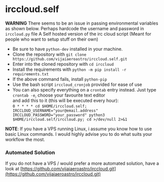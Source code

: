 # irccloud.self

**WARNING** There seems to be an issue in passing environmental variables as shown below. Perhaps hardcode the username and password in `irccloud.py` file
A Self hosted version of the irc cloud script (Meant for people who want to setup stuff on their own)

- Be sure to have `python-dev` installed in your machine.  
- Clone the repository with `git clone https://github.com/vijaiaeroastro/irccloud.self.git`  
- Enter into the cloned repository with `cd irccloud`  
- Install the requirements with `python -m pip install -r requirements.txt`  
- If the above command fails, install `python-pip`  
- Use the bash script `irccloud_cronjob` provided for ease of use  
- You can also specify everything on a `crontab` entry instead. Just type `crontab -e`, choose your favourite text editor  
and add this to it (this will  be executed every hour):  
`0 * * * * cd $HOME/irccloud.self; IRCCLOUD_USERNAME="your@email.address" IRCCLOUD_PASSWORD="your_password" python3 $HOME/irccloud.self/irccloud.py; cd >/dev/null 2>&1`

**NOTE**: If you have a VPS running Linux, i assume you know how to use basic Linux commands. I would highly advise you to do what suits your workflow the most.

### Automated Solution

If you do not have a VPS / would prefer a more automated solution, have a look at 
[https://github.com/vijaiaeroastro/irccloud.git](https://github.com/vijaiaeroastro/irccloud.git)
